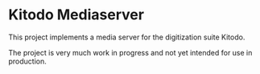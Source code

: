 # Kitodo Mediaserver
This project implements a media server for the digitization suite Kitodo.

The project is very much work in progress and not yet intended for use in production.
